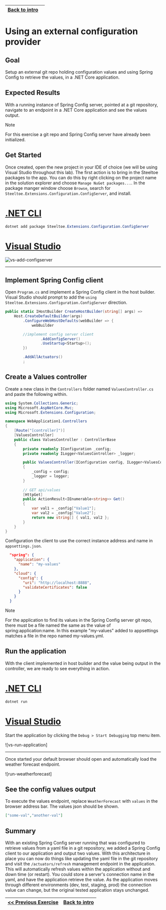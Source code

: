 ﻿---
uid: labs/spring-one/exercise4
_disableToc: true
---
[vs-add-configserver]: ~/labs/images/vs-add-configserver.png "Add configuration server library"

[home-page-link]: index.md
[exercise-1-link]: exercise1.md
[exercise-2-link]: exercise2.md
[exercise-3-link]: exercise3.md
[exercise-4-link]: exercise4.md

|[Back to intro][home-page-link]&nbsp;&nbsp;&nbsp;|
|---------:|

# Using an external configuration provider

## Goal

Setup an external git repo holding configuration values and using Spring Config to retrieve the values, in a .NET Core application.

## Expected Results

With a running instance of Spring Config server, pointed at a git repository, navigate to an endpoint in a .NET Core application and see the values output.

> [!NOTE]
> For this exercise a git repo and Spring Config server have already been initialized.

## Get Started

Once created, open the new project in your IDE of choice (we will be using Visual Studio throughout this lab). The first action is to bring in the Steeltoe packages to the app. You can do this by right clicking on the project name in the solution explorer and choose `Manage NuGet packages...`. In the package manger window choose `Browse`, search for `Steeltoe.Extensions.Configuration.ConfigServer`, and install.

# [.NET CLI](#tab/dotnet-cli)

```powershell
dotnet add package Steeltoe.Extensions.Configuration.ConfigServer
```

# [Visual Studio](#tab/visual-studio)

![vs-add-configserver]

***

## Implement Spring Config client

Open `Program.cs` and implement a Spring Config client in the host builder. Visual Studio should prompt to add the `using Steeltoe.Extensions.Configuration.ConfigServer` direction.

```csharp
public static IHostBuilder CreateHostBuilder(string[] args) =>
	Host.CreateDefaultBuilder(args)
		.ConfigureWebHostDefaults(webBuilder => {
			webBuilder

        //implement config server client
				.AddConfigServer()
				.UseStartup<Startup>();
		})

		.AddAllActuators()
		;
```

## Create a Values controller

Create a new class in the `Controllers` folder named `ValuesController.cs` and paste the following within.

```csharp
using System.Collections.Generic;
using Microsoft.AspNetCore.Mvc;
using Microsoft.Extensions.Configuration;

namespace WebApplication1.Controllers
{
    [Route("[controller]")]
    [ValuesController]
    public class ValuesController : ControllerBase
    {
        private readonly IConfiguration _config;
        private readonly ILogger<ValuesController> _logger;

        public ValuesController(IConfiguration config, ILogger<ValuesController> logger)
        {
            _config = config;
            _logger = logger;
        }
        
        // GET api/values
        [HttpGet]
        public ActionResult<IEnumerable<string>> Get()
        {
            var val1 = _config["Value1"];
            var val2 = _config["Value2"];
            return new string[] { val1, val2 };
        }
    }
}
```

Configuration the client to use the correct instance address and name in `appsettings.json`.

```json
  "spring": {
    "application": {
      "name": "my-values"
    },
    "cloud": {
      "config": {
        "uri": "http://localhost:8888",
        "validateCertificates": false
      }
    }
  }
```

> [!NOTE]
> For the application to find its values in the Spring Config server git repo, there must be a file named the same as the value of spring:application:name. In this example "my-values" added to appsettings matches a file in the repo named my-values.yml.

## Run the application

With the client implemented in host builder and the value being output in the controller, we are ready to see everything in action.

# [.NET CLI](#tab/dotnet-cli)

```powershell
dotnet run
```

# [Visual Studio](#tab/visual-studio)

Start the application by clicking the `Debug > Start Debugging` top menu item.

![vs-run-application]

***

Once started your default browser should open and automatically load the weather forecast endpoint.

![run-weatherforecast]

## See the config values output

To execute the values endpoint, replace `WeatherForecast` with `values` in the browser address bar. The values json should be shown.

```json
["some-val","another-val"]
```

## Summary

With an existing Spring Config server running that was configured to retrieve values from a yaml file in a git repository, we added a Spring Config client to our application and output two values. With this architecture in place you can now do things like updating the yaml file in the git repository and visit the `/actuators/refresh` management endpoint in the application. This will automatically refresh values within the application without and down time (or restart). You could store a server's connection name in the yaml, and have the application retrieve the value. As the application moves through different environments (dev, test, staging, prod) the connection value can change, but the original tested application stays unchanged.

|[<< Previous Exercise][exercise-3-link]|[Back to intro][home-page-link]|
|:--|--:|
